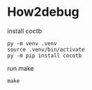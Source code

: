 # How2debug

install coctb
```
py -m venv .venv
source .venv/bin/activate
py -m pip install cocotb
```

run make
```
make
```
